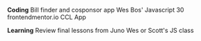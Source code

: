 **Coding**
Bill finder and cosponsor app
Wes Bos' Javascript 30
frontendmentor.io
CCL App

**Learning**
Review final lessons from Juno
Wes or Scott's JS class